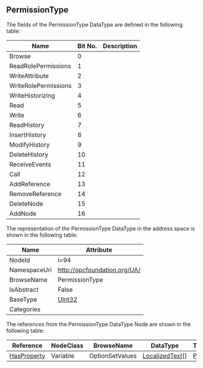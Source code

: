 <!-- datatype -->
## PermissionType
  
<!-- end of description -->
The fields of the PermissionType DataType are defined in the following table:  

|Name|Bit No.| Description|
|---|---|---|
|Browse|0||
|ReadRolePermissions|1||
|WriteAttribute|2||
|WriteRolePermissions|3||
|WriteHistorizing|4||
|Read|5||
|Write|6||
|ReadHistory|7||
|InsertHistory|8||
|ModifyHistory|9||
|DeleteHistory|10||
|ReceiveEvents|11||
|Call|12||
|AddReference|13||
|RemoveReference|14||
|DeleteNode|15||
|AddNode|16||

The representation of the PermissionType DataType in the address space is shown in the following table:  

|Name|Attribute|
|---|---|
|NodeId|i=94|
|NamespaceUri|http://opcfoundation.org/UA/|
|BrowseName|PermissionType|
|IsAbstract|False|
|BaseType|[UInt32](../../DataTypes/UInt32/readme.md)|
|Categories||

The references from the PermissionType DataType Node are shown in the following table:  

|Reference|NodeClass|BrowseName|DataType|TypeDefinition|ModellingRule|
|---|---|---|---|---|---|
|[HasProperty](../../ReferenceTypes/HasProperty/readme.md)|Variable|OptionSetValues|[LocalizedText](../../DataTypes/LocalizedText/readme.md)[]|[PropertyType](../../VariableTypes/PropertyType/readme.md)|[Mandatory](../../Objects/Mandatory/readme.md)|

